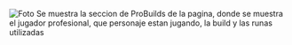 ![Foto](https://i.imgur.com/4Y9DixO.png "Mockup")
Se muestra la seccion de ProBuilds de la pagina, donde se muestra el jugador profesional, que personaje estan jugando, la build y las runas utilizadas
